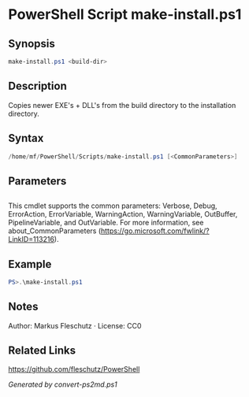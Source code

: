 # PowerShell Script make-install.ps1

## Synopsis
```powershell
make-install.ps1 <build-dir>
```

## Description
Copies newer EXE's + DLL's from the build directory to the installation directory.

## Syntax
```powershell
/home/mf/PowerShell/Scripts/make-install.ps1 [<CommonParameters>]
```

## Parameters
## <CommonParameters>
This cmdlet supports the common parameters: Verbose, Debug, ErrorAction, ErrorVariable, WarningAction, WarningVariable, OutBuffer, PipelineVariable, and OutVariable. For more information, see about_CommonParameters (https://go.microsoft.com/fwlink/?LinkID=113216).

## Example
```powershell
PS>.\make-install.ps1
```


## Notes
Author: Markus Fleschutz · License: CC0

## Related Links
https://github.com/fleschutz/PowerShell

*Generated by convert-ps2md.ps1*
